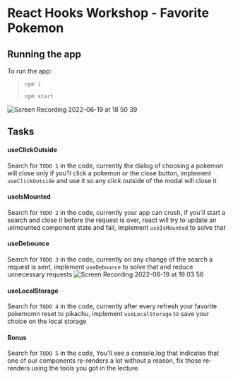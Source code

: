 # React Hooks Workshop - Favorite Pokemon

## Running the app

To run the app:

> `npm i`
> 
> `npm start`

![Screen Recording 2022-06-19 at 18 50 39](https://user-images.githubusercontent.com/65164924/174489650-3e64d3c1-c9f7-4f46-bb30-3a5ea409bd90.gif)


## Tasks
#### useClickOutside
Search for `TODO 1` in the code, currently the dialog of choosing a pokemon will close only if you'll click a pokemon or the close button, implement `useClickOutside` and use it so any click outside of the modal will close it

#### useIsMounted
Search for `TODO 2` in the code, currently your app can crush, if you'll start a search and close it before the request is over, react will try to update an unmounted component state and fail, implement `useIsMounted` to solve that

#### useDebounce
Search for `TODO 3` in the code, currently on any change of the search a request is sent, implement `useDebounce` to solve that and reduce unnecessary requests
![Screen Recording 2022-06-19 at 19 03 56](https://user-images.githubusercontent.com/65164924/174489980-daad1c80-73e4-40d2-a155-bb6b51af35be.gif)

#### useLocalStorage
Search for `TODO 4` in the code, currently after every refresh your favorite pokemomn reset to pikachu, implement `useLocalStorage` to save your choice on the local storage

#### Bonus
Search for `TODO 5` in the code, You'll see a console.log that indicates that one of our components re-renders a lot without a reason, fix those re-renders using the tools you got in the lecture.
